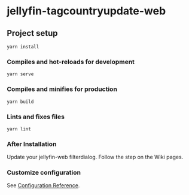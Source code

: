 # jellyfin-tagcountryupdate-web

## Project setup
```
yarn install
```

### Compiles and hot-reloads for development
```
yarn serve
```

### Compiles and minifies for production
```
yarn build
```

### Lints and fixes files
```
yarn lint
```

### After Installation
Update your jellyfin-web filterdialog.
Follow the step on the Wiki pages.

### Customize configuration
See [Configuration Reference](https://cli.vuejs.org/config/).
